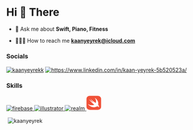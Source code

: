 <h1 align="left">Hi 👋 There</h1>

- 💬 Ask me about **Swift, Piano, Fitness**

- 👨🏻‍💻 How to reach me **kaanyeyrek@icloud.com**

<h3 align="left">Socials</h3>
<p align="left">
<a href="https://twitter.com/kaanyeyrekk" target="blank"><img align="center" src="https://raw.githubusercontent.com/rahuldkjain/github-profile-readme-generator/master/src/images/icons/Social/twitter.svg" alt="kaanyeyrekk" height="30" width="40" /></a>
<a href="https://www.linkedin.com/in/kaan-yeyrek-5b520523a/" target="blank"><img align="center" src="https://raw.githubusercontent.com/rahuldkjain/github-profile-readme-generator/master/src/images/icons/Social/linked-in-alt.svg" alt="https://www.linkedin.com/in/kaan-yeyrek-5b520523a/" height="30" width="40" /></a>



<h3 align="left">Skills</h3>
<p align="left"> <a href="https://firebase.google.com/" target="_blank" rel="noreferrer"> <img src="https://www.vectorlogo.zone/logos/firebase/firebase-icon.svg" alt="firebase" width="40" height="40"/> </a> <a href="https://www.adobe.com/in/products/illustrator.html" target="_blank" rel="noreferrer"> <img src="https://www.vectorlogo.zone/logos/adobe_illustrator/adobe_illustrator-icon.svg" alt="illustrator" width="40" height="40"/> </a> <a href="https://realm.io/" target="_blank" rel="noreferrer"> <img src="https://raw.githubusercontent.com/bestofjs/bestofjs-webui/8665e8c267a0215f3159df28b33c365198101df5/public/logos/realm.svg" alt="realm" width="40" height="40"/> </a> <a href="https://developer.apple.com/swift/" target="_blank" rel="noreferrer"> <img src="https://raw.githubusercontent.com/devicons/devicon/master/icons/swift/swift-original.svg" alt="swift" width="40" height="40"/> </a> </p>

<p>&nbsp;<img align="center" src="https://github-readme-stats-git-masterrstaa-rickstaa.vercel.app/api?username=kaanyeyrek&show_icons=true&locale=en&theme=transparent" alt="kaanyeyrek" /></p>
